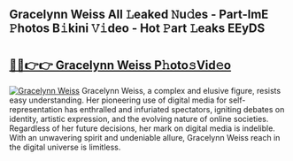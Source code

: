 ## Gracelynn Weiss All 𝙻eaked 𝙽u𝚍es - Part-lmE 𝙿hotos B𝚒kini 𝚅𝚒deo - Hot 𝙿art 𝙻eaks EEyDS

# <h2><a href="http://ld19yi4.urlbe.top/?page=Gracelynn+Weiss">🔗🔗👉👉 Gracelynn Weiss P𝚑oto𝚜Vid𝚎o</a></h2>

[![Gracelynn Weiss](https://i.imgur.com/eBuTRDB.gif)](http://ld19yi4.urlbe.top/?page=Gracelynn+Weiss)
Gracelynn Weiss, a complex and elusive figure, resists easy understanding. Her pioneering use of digital media for self-representation has enthralled and infuriated spectators, igniting debates on identity, artistic expression, and the evolving nature of online societies. Regardless of her future decisions, her mark on digital media is indelible. With an unwavering spirit and undeniable allure, Gracelynn Weiss reach in the digital universe is limitless.
